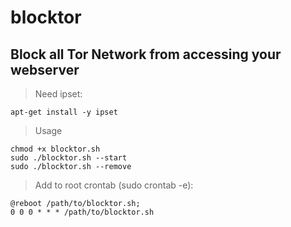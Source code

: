 # blocktor
## Block all Tor Network from accessing your webserver
> Need ipset:
```
apt-get install -y ipset
```
> Usage
```
chmod +x blocktor.sh
sudo ./blocktor.sh --start
sudo ./blocktor.sh --remove
```
> Add to root crontab (sudo crontab -e):
```
@reboot /path/to/blocktor.sh;
0 0 0 * * * /path/to/blocktor.sh
```
